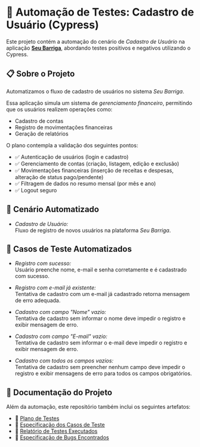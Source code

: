 # 🧪 Automação de Testes: Cadastro de Usuário (Cypress)

Este projeto contém a automação do cenário de *Cadastro de Usuário* na aplicação **[Seu Barriga](https://seubarriga.wcaquino.me/login)**, abordando testes positivos e negativos utilizando o Cypress.

## 📋 Sobre o Projeto

Automatizamos o fluxo de cadastro de usuários no sistema *Seu Barriga*.

Essa aplicação simula um sistema de *gerenciamento financeiro*, permitindo que os usuários realizem operações como:

- Cadastro de contas
- Registro de movimentações financeiras
- Geração de relatórios

O plano contempla a validação dos seguintes pontos:

- ✅ Autenticação de usuários (login e cadastro)
- ✅ Gerenciamento de contas (criação, listagem, edição e exclusão)
- ✅ Movimentações financeiras (inserção de receitas e despesas, alteração de status pago/pendente)
- ✅ Filtragem de dados no resumo mensal (por mês e ano)
- ✅ Logout seguro

## 🧪 Cenário Automatizado

- *Cadastro de Usuário:*  
  Fluxo de registro de novos usuários na plataforma *Seu Barriga*.

## 📄 Casos de Teste Automatizados

- *Registro com sucesso:*  
  Usuário preenche nome, e-mail e senha corretamente e é cadastrado com sucesso.

- *Registro com e-mail já existente:*  
  Tentativa de cadastro com um e-mail já cadastrado retorna mensagem de erro adequada.

- *Cadastro com campo "Nome" vazio:*  
  Tentativa de cadastro sem informar o nome deve impedir o registro e exibir mensagem de erro.

- *Cadastro com campo "E-mail" vazio:*  
  Tentativa de cadastro sem informar o e-mail deve impedir o registro e exibir mensagem de erro.

- *Cadastro com todos os campos vazios:*  
  Tentativa de cadastro sem preencher nenhum campo deve impedir o registro e exibir mensagens de erro para todos os campos obrigatórios.

## 📑 Documentação do Projeto

Além da automação, este repositório também inclui os seguintes artefatos:

- 📄 [Plano de Testes](https://drive.google.com/file/d/19q7twQ6aENJiqC_n8F91BYXkbSU4dcVb/view?usp=sharing)
- 📄 [Especificação dos Casos de Teste](https://drive.google.com/file/d/12mlEThn5tAwrZkwjNUrJtSSpdA5_GJtg/view?usp=sharing)
- 📄 [Relatório de Testes Executados](https://drive.google.com/file/d/1cB2nmSg9Fby-qONU0m5CErzlry5wNvrg/view?usp=sharing)
- 📄 [Especificação de Bugs Encontrados](https://drive.google.com/file/d/15dqkV8yRsSiAowA_j2MAxJY4ll0ZPbeA/view?usp=sharing)
